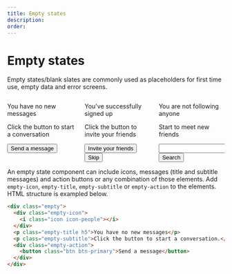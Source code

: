 ```yaml
---
title: Empty states
description: 
order: 
---
```


# Empty states

Empty states/blank slates are commonly used as placeholders for first time use, empty data and error screens.

 
<div class="vp-raw docs-demo columns">
  <div class="column col-12">
    <div class="empty">
      <div class="empty-icon"><i class="icon icon-3x icon-mail"></i></div>
      <p class="empty-title h5">You have no new messages</p>
      <p class="empty-subtitle">Click the button to start a conversation</p>
      <div class="empty-action">
        <button class="btn btn-primary">Send a message</button>
      </div>
    </div>
  </div>
  <div class="column col-12">
    <div class="empty">
      <div class="empty-icon"><i class="icon icon-3x icon-mail"></i></div>
      <p class="empty-title h5">You've successfully signed up</p>
      <p class="empty-subtitle">Click the button to invite your friends</p>
      <div class="empty-action">
        <button class="btn btn-primary">Invite your friends</button>
      </div>
      <div class="empty-action">
        <button class="btn btn-link">Skip</button>
      </div>
    </div>
  </div>
  <div class="column col-12">
    <div class="empty">
      <div class="empty-icon"><i class="icon icon-3x icon-people"></i></div>
      <p class="empty-title h5">You are not following anyone</p>
      <p class="empty-subtitle">Start to meet new friends</p>
      <div class="empty-action input-group input-inline">
        <input class="form-input" type="text" placeholder="">
        <button class="btn btn-primary input-group-btn">Search</button>
      </div>
    </div>
  </div>
</div>

 An empty state component can include icons, messages (title and subtitle messages) and action buttons or any combination of those elements. Add `empty-icon`, `empty-title`, `empty-subtitle` or `empty-action` to the elements. HTML structure is exampled below.

```html
<div class="empty">
  <div class="empty-icon">
    <i class="icon icon-people"></i>
  </div>
  <p class="empty-title h5">You have no new messages</p>
  <p class="empty-subtitle">Click the button to start a conversation.</p>
  <div class="empty-action">
    <button class="btn btn-primary">Send a message</button>
  </div>
</div>
```
